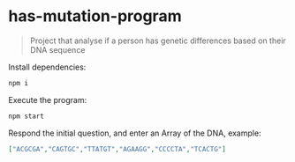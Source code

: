 # has-mutation-program

> Project that analyse if a person has genetic differences based on their DNA sequence

Install dependencies:

```bash
npm i
```

Execute the program:

```bash
npm start
```

Respond the initial question, and enter an Array of the DNA, example:

```json
["ACGCGA","CAGTGC","TTATGT","AGAAGG","CCCCTA","TCACTG"]
```
